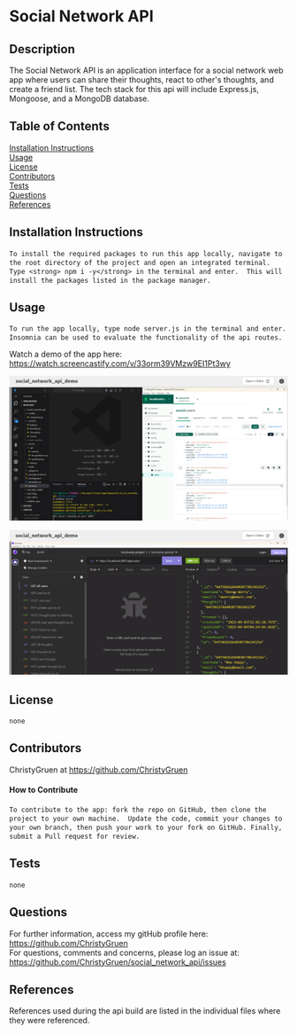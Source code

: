 
  # Social Network API

  ## Description
  
The Social Network API is an application interface for a social network web app where users can share their thoughts,  react to other's thoughts, and create a friend list.  The tech stack for this api will include Express.js, Mongoose, and a MongoDB database.  

  ## Table of Contents
  [Installation Instructions](#installation-instructions)<br>
  [Usage](#usage)<br>
  [License](#license)<br>
  [Contributors](#contributors)<br>
  [Tests](#tests)<br>
  [Questions](#questions)<br>
  [References](#references)<br>

  
  ## Installation Instructions
  
    To install the required packages to run this app locally, navigate to the root directory of the project and open an integrated terminal.  Type <strong> npm i -y</strong> in the terminal and enter.  This will install the packages listed in the package manager. 
  
  ## Usage
  
    To run the app locally, type node server.js in the terminal and enter. Insomnia can be used to evaluate the functionality of the api routes. 

  Watch a demo of the app here:
  <https://watch.screencastify.com/v/33orm39VMzw9EI1Pt3wy>

  ![API and MongoDb screenshots](./images/API_DB.png)

  ![Insomnia screenshot](./images/insomnia.png)

  ## License
    none

  ## Contributors
  ChristyGruen at <https://github.com/ChristyGruen>
      
  #### How to Contribute
    To contribute to the app: fork the repo on GitHub, then clone the project to your own machine.  Update the code, commit your changes to your own branch, then push your work to your fork on GitHub. Finally, submit a Pull request for review.

  ## Tests
    none

  ## Questions
  For further information, access my gitHub profile here:
  <https://github.com/ChristyGruen>
  <br>
  For questions, comments and concerns, please log an issue at: 
  <https://github.com/ChristyGruen/social_network_api/issues>

  ## References
  References used during the api build are listed in the individual files where they were referenced.
  